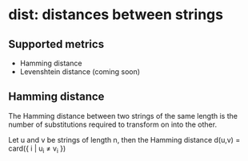 # dist: distances between strings

## Supported metrics
 - Hamming distance
 - Levenshtein distance (coming soon)

## Hamming distance

The Hamming distance between two strings of the same length is the number of substitutions required to transform on into the other.

Let u and v be strings of length n, then the Hamming distance d(u,v) = card({ i | u<sub>i</sub> ≠ v<sub>i</sub> })


